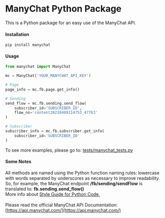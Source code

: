 # ManyChat Python Package

This is a Python package for an easy use of the ManyChat API.

#### Installation
```text
pip install manychat
```
#### Usage
```python
from manychat import ManyChat

mc = ManyChat('YOUR_MANYCHAT_API_KEY')

# Page
page_info = mc.fb.page.get_info()

# Sending
send_flow = mc.fb.sending.send_flow(
    subscriber_id='SUBSCRIBER_ID',
    flow_ns='content20210489114753_47763'
)

# Subscriber
subscriber_info = mc.fb.subscriber.get_info(
    subscriber_id='SUBSCRIBER_ID'
)

```
To see more examples, please go to: [tests/manychat_tests.py](tests/manychat_tests.py)

#### Some Notes
All methods are named using the Python function naming rules: lowercase with words separated by underscores as necessary to improve readability.
<br>
So, for example, the ManyChat endpoint __/fb/sending/sendFlow__ is translated to: __fb.sending.send_flow()__
<br>
More info about [Style Guide for Python Code.](https://www.python.org/dev/peps/pep-0008/#function-and-variable-names)
<br>
<br>
Please read the official ManyChat API Documentation:
<br>
[https://api.manychat.com/](https://api.manychat.com/)
